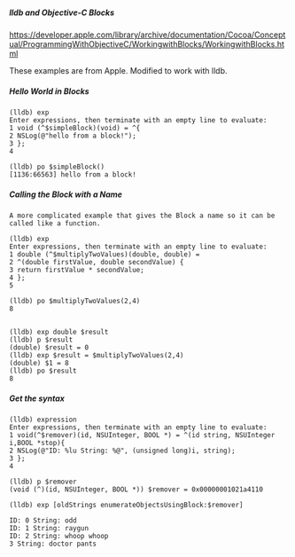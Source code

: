 ##### lldb and Objective-C Blocks
https://developer.apple.com/library/archive/documentation/Cocoa/Conceptual/ProgrammingWithObjectiveC/WorkingwithBlocks/WorkingwithBlocks.html

These examples are from Apple.  Modified to work with lldb.

##### Hello World in Blocks
```
(lldb) exp
Enter expressions, then terminate with an empty line to evaluate:
1 void (^$simpleBlock)(void) = ^{
2 NSLog(@"hello from a block!");
3 };
4

(lldb) po $simpleBlock()
[1136:66563] hello from a block!
```
##### Calling the Block with a Name
```
A more complicated example that gives the Block a name so it can be called like a function.

(lldb) exp
Enter expressions, then terminate with an empty line to evaluate:
1 double (^$multiplyTwoValues)(double, double) =
2 ^(double firstValue, double secondValue) {
3 return firstValue * secondValue;
4 };
5

(lldb) po $multiplyTwoValues(2,4)
8


(lldb) exp double $result
(lldb) p $result
(double) $result = 0
(lldb) exp $result = $multiplyTwoValues(2,4)
(double) $1 = 8
(lldb) po $result
8
```

##### Get the syntax
```
(lldb) expression
Enter expressions, then terminate with an empty line to evaluate:
1 void(^$remover)(id, NSUInteger, BOOL *) = ^(id string, NSUInteger i,BOOL *stop){
2 NSLog(@"ID: %lu String: %@", (unsigned long)i, string);
3 };
4

(lldb) p $remover
(void (^)(id, NSUInteger, BOOL *)) $remover = 0x00000001021a4110

(lldb) exp [oldStrings enumerateObjectsUsingBlock:$remover]

ID: 0 String: odd
ID: 1 String: raygun
ID: 2 String: whoop whoop
3 String: doctor pants
```
